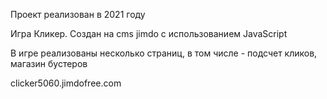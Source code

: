 Проект реализован в 2021 году

Игра Кликер.
Создан на cms jimdo с использованием JavaScript

В игре реализованы несколько страниц, в том числе - подсчет кликов, магазин бустеров

clicker5060.jimdofree.com
